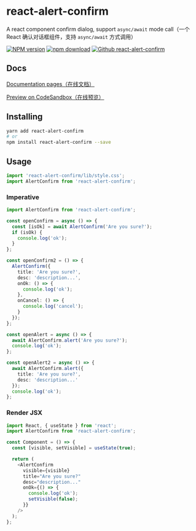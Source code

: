 # react-alert-confirm

A react component confirm dialog, support `async/await` mode call（一个 React 确认对话框组件，支持 `async/await` 方式调用）

[![NPM version][npm-image]][npm-url] [![npm download][download-image]][download-url] [![Github react-alert-confirm][github-image]][github-url]

[npm-image]: https://badgen.net/npm/v/react-alert-confirm?style=flat-square
[npm-url]: https://npmjs.org/package/react-alert-confirm
[download-image]: https://badgen.net/npm/dm/react-alert-confirm?style=flat-square
[download-url]: https://npmjs.org/package/react-alert-confirm
[github-image]: https://badgen.net/badge/icon/react-alert-confirm?icon=github&label=Github&style=flat-square
[github-url]: https://github.com/jaceyi/react-alert-confirm

## Docs

[Documentation pages（在线文档）](https://react-alert-confirm-doc.web.app/)

[Preview on CodeSandbox（在线预览）](https://codesandbox.io/s/react-alert-confirm-v4-79lvpw)

## Installing

```bash
yarn add react-alert-confirm
# or
npm install react-alert-confirm --save
```

## Usage

```typescript
import 'react-alert-confirm/lib/style.css';
import AlertConfirm from 'react-alert-confirm';
```

### Imperative

```typescript jsx
import AlertConfirm from 'react-alert-confirm';

const openConfirm = async () => {
  const [isOk] = await AlertConfirm('Are you sure?');
  if (isOk) {
    console.log('ok');
  }
};

const openConfirm2 = () => {
  AlertConfirm({
    title: 'Are you sure?',
    desc: 'description...',
    onOk: () => {
      console.log('ok');
    },
    onCancel: () => {
      console.log('cancel');
    }
  });
};

const openAlert = async () => {
  await AlertConfirm.alert('Are you sure?');
  console.log('ok');
};

const openAlert2 = async () => {
  await AlertConfirm.alert({
    title: 'Are you sure?',
    desc: 'description...'
  });
  console.log('ok');
};
```

### Render JSX

```typescript jsx
import React, { useState } from 'react';
import AlertConfirm from 'react-alert-confirm';

const Component = () => {
  const [visible, setVisible] = useState(true);

  return (
    <AlertConfirm
      visible={visible}
      title="Are you sure?"
      desc="description..."
      onOk={() => {
        console.log('ok');
        setVisible(false);
      }}
    />
  );
};
```
